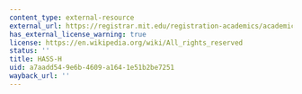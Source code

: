 ```yaml
---
content_type: external-resource
external_url: https://registrar.mit.edu/registration-academics/academic-requirements/hass-requirement
has_external_license_warning: true
license: https://en.wikipedia.org/wiki/All_rights_reserved
status: ''
title: HASS-H
uid: a7aadd54-9e6b-4609-a164-1e51b2be7251
wayback_url: ''
---
```

